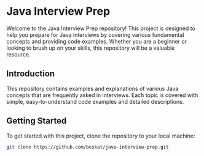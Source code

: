 # Java Interview Prep

Welcome to the Java Interview Prep repository! This project is designed to help you prepare for Java interviews by covering various fundamental concepts and providing code examples. Whether you are a beginner or looking to brush up on your skills, this repository will be a valuable resource.

## Introduction

This repository contains examples and explanations of various Java concepts that are frequently asked in interviews. Each topic is covered with simple, easy-to-understand code examples and detailed descriptions.

## Getting Started

To get started with this project, clone the repository to your local machine:

```sh
git clone https://github.com/beskat/java-interview-prep.git

